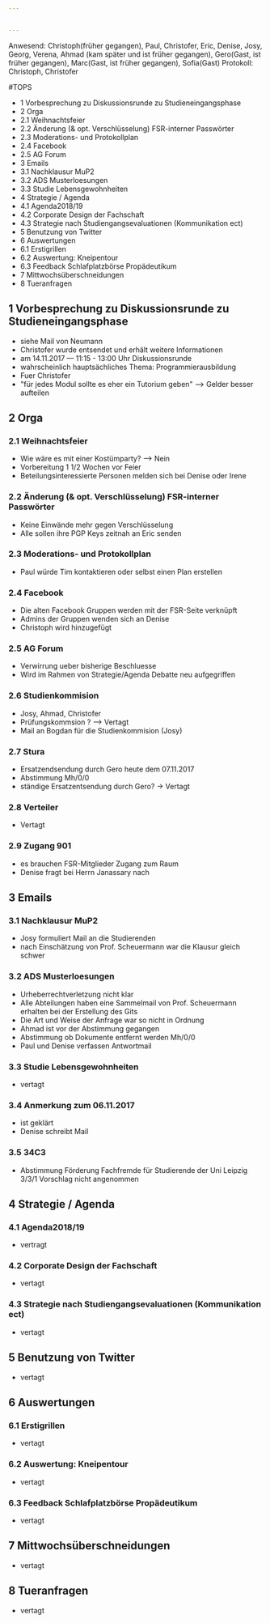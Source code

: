 ```yaml
---


---
```


Anwesend: Christoph(früher gegangen), Paul, Christofer, Eric, Denise, Josy, Georg, Verena, Ahmad (kam später und ist früher gegangen), Gero(Gast, ist früher gegangen), Marc(Gast, ist früher gegangen), Sofia(Gast) 
Protokoll: Christoph, Christofer

#TOPS
* 1 Vorbesprechung zu Diskussionsrunde zu Studieneingangsphase
* 2 Orga
* 2.1 Weihnachtsfeier
* 2.2 Änderung (& opt. Verschlüsselung) FSR-interner Passwörter
* 2.3 Moderations- und Protokollplan
* 2.4 Facebook
* 2.5 AG Forum
* 3 Emails
* 3.1 Nachklausur MuP2
* 3.2 ADS Musterloesungen
* 3.3 Studie Lebensgewohnheiten
* 4 Strategie / Agenda
* 4.1 Agenda2018/19
* 4.2 Corporate Design der Fachschaft
* 4.3 Strategie nach Studiengangsevaluationen (Kommunikation ect)
* 5 Benutzung von Twitter
* 6 Auswertungen
* 6.1 Erstigrillen
* 6.2 Auswertung: Kneipentour
* 6.3 Feedback Schlafplatzbörse Propädeutikum
* 7 Mittwochsüberschneidungen
* 8 Tueranfragen


## 1 Vorbesprechung zu Diskussionsrunde zu Studieneingangsphase
* siehe Mail von Neumann
* Christofer wurde entsendet und erhält weitere Informationen 
* am 14.11.2017 — 11:15 - 13:00 Uhr Diskussionsrunde
* wahrscheinlich hauptsächliches Thema: Programmierausbildung 
* Fuer Christofer
 * "für jedes Modul sollte es eher ein Tutorium geben" —> Gelder besser aufteilen

## 2 Orga
### 2.1 Weihnachtsfeier
* Wie wäre es mit einer Kostümparty? —> Nein 
* Vorbereitung 1 1/2 Wochen vor Feier
* Beteilungsinteressierte Personen melden sich bei Denise oder Irene

### 2.2 Änderung (& opt. Verschlüsselung) FSR-interner Passwörter
* Keine Einwände mehr gegen Verschlüsselung
* Alle sollen ihre PGP Keys zeitnah an Eric senden 

### 2.3 Moderations- und Protokollplan 
* Paul würde Tim kontaktieren oder selbst einen Plan erstellen

### 2.4 Facebook
* Die alten Facebook Gruppen werden mit der FSR-Seite verknüpft
* Admins der Gruppen wenden sich an Denise
* Christoph wird hinzugefügt 

### 2.5 AG Forum
* Verwirrung ueber bisherige Beschluesse
* Wird im Rahmen von Strategie/Agenda Debatte neu aufgegriffen

### 2.6 Studienkommision 
* Josy, Ahmad, Christofer
* Prüfungskommsion ? —>  Vertagt 
* Mail an Bogdan für die Studienkommision (Josy)

### 2.7 Stura
* Ersatzendsendung durch Gero heute dem 07.11.2017
* Abstimmung  Mh/0/0
* ständige Ersatzentsendung durch Gero? -> Vertagt

### 2.8 Verteiler
* Vertagt

### 2.9 Zugang 901
* es brauchen FSR-Mitglieder Zugang zum Raum
* Denise fragt bei Herrn Janassary nach

## 3 Emails
### 3.1 Nachklausur MuP2
* Josy formuliert Mail an die Studierenden
* nach Einschätzung von Prof. Scheuermann war die Klausur gleich schwer 

### 3.2 ADS Musterloesungen
* Urheberrechtverletzung nicht klar
* Alle Abteilungen haben eine Sammelmail von Prof. Scheuermann erhalten bei der Erstellung des Gits
* Die Art und Weise der Anfrage war so nicht in Ordnung
* Ahmad ist vor der Abstimmung gegangen
* Abstimmung ob Dokumente entfernt werden
	Mh/0/0
* Paul und Denise verfassen Antwortmail

### 3.3 Studie Lebensgewohnheiten
* vertagt

### 3.4 Anmerkung zum 06.11.2017
* ist geklärt
* Denise schreibt Mail

### 3.5 34C3
* Abstimmung Förderung Fachfremde für Studierende der Uni Leipzig
 3/3/1
 Vorschlag nicht angenommen

## 4 Strategie / Agenda
### 4.1 Agenda2018/19
* vertragt
### 4.2 Corporate Design der Fachschaft
* vertagt
### 4.3 Strategie nach Studiengangsevaluationen (Kommunikation ect)
* vertagt

## 5 Benutzung von Twitter
* vertagt

## 6 Auswertungen
### 6.1 Erstigrillen
* vertagt
### 6.2 Auswertung: Kneipentour
* vertagt
### 6.3 Feedback Schlafplatzbörse Propädeutikum
* vertagt

## 7 Mittwochsüberschneidungen
* vertagt

## 8 Tueranfragen
* vertagt
